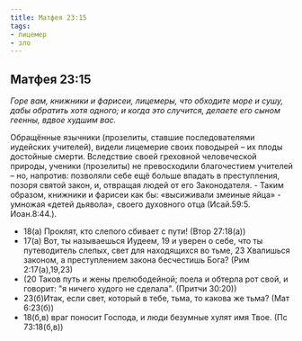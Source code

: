 ```yaml
---
title: Матфея 23:15
tags: 
- лицемер
- зло
---
```


## Матфея 23:15

*Горе вам, книжники и фарисеи, лицемеры, что обходите море и сушу, дабы обратить хотя одного; и когда это случится, делаете его сыном геенны, вдвое худшим вас.*

Обращённые язычники (прозелиты, ставшие последователями иудейских учителей), видели лицемерие своих поводырей – их плоды достойные смерти. Вследствие своей греховной человеческой природы, ученики (прозелиты) не превосходили благочестием учителей – но, напротив: позволяли себе ещё больше впадать в преступления, позоря святой закон, и, отвращая людей от его Законодателя. - Таким образом, книжники и фарисеи как бы: «высиживали змеиные яйца» - умножая «детей дьявола», своего духовного отца (Исай.59:5. Иоан.8:44.). 

- 18(а) Проклят, кто слепого сбивает с пути! (Втор 27:18(а))
- 17(а) Вот, ты называешься Иудеем, 19 и уверен о себе, что ты путеводитель слепых, свет для находящихся во тьме, 23 Хвалишься законом, а преступлением закона бесчестишь Бога? (Рим 2:17(а),19,23)
- (20 Таков путь и жены прелюбодейной; поела и обтерла рот свой, и говорит: "я ничего худого не сделала". (Притчи 30:20))
- 23(б)Итак, если свет, который в тебе, тьма, то какова же тьма? (Мат 6:23(б))
- 18(б,в) враг поносит Господа, и люди безумные хулят имя Твое. (Пс 73:18(б,в))